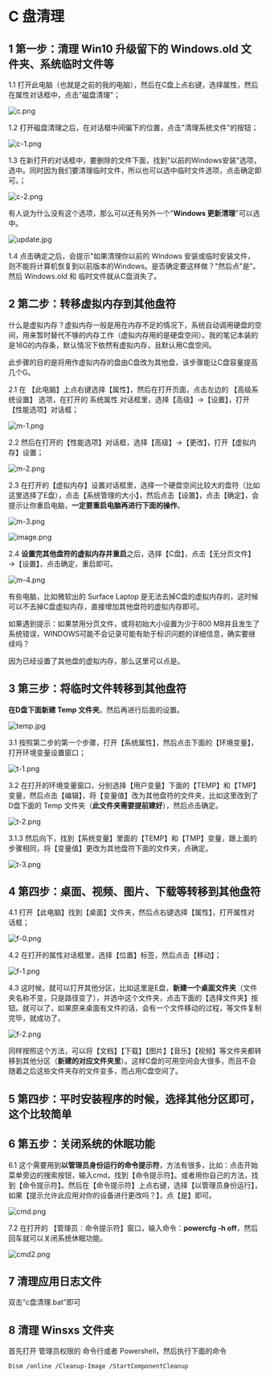 # C 盘清理

## 1 第一步：清理 Win10 升级留下的 Windows.old 文件夹、系统临时文件等

1.1 打开此电脑（也就是之前的我的电脑），然后在C盘上点右键，选择属性，然后在属性对话框中，点击"磁盘清理"；

![](./images/15073419776522795.png "c.png")

1.2 打开磁盘清理之后，在对话框中间偏下的位置，点击"清理系统文件"的按钮；

![](./images/15073419775961942.png "c-1.png")

1.3 在新打开的对话框中，要删除的文件下面，找到"以前的Windows安装"选项，选中。同时因为我们要清理临时文件，所以也可以选中临时文件选项，点击确定即可。；

![](./images/15073419774840238.png "c-2.png")

有人说为什么没有这个选项，那么可以还有另外一个"**Windows 更新清理**"可以选中。

![update.jpg](https://img.icoa.cn/20191211/15760718743069517.jpg "update.jpg")

1.4 点击确定之后，会提示"如果清理你以前的 Windows 安装或临时安装文件，则不能将计算机恢复到以前版本的Windows。是否确定要这样做？"然后点"是"。然后 Windows.old 和 临时文件就从C盘消失了。

## 2 第二步：转移虚拟内存到其他盘符

什么是虚拟内存？虚拟内存一般是用在内存不足的情况下，系统自动调用硬盘的空间，用来暂时替代不够的内存工作（虚拟内存用的是硬盘空间）。我的笔记本装的是16G的内存条，默认情况下依然有虚拟内存，且默认用C盘空间。

此步骤的目的是将用作虚拟内存的盘由C盘改为其他盘，该步骤能让C盘容量提高几个G。

2.1 在 【此电脑】上点右键选择【属性】，然后在打开页面，点击左边的 【高级系统设置】 选项，在打开的 系统属性 对话框里，选择【高级】→【设置】，打开【性能选项】对话框；

![](./images/15073422038386625.png "m-1.png")

2.2 然后在打开的【性能选项】对话框，选择【高级】→【更改】，打开【虚拟内存】设置；

![](./images/15073422037238554.png "m-2.png")

2.3 在打开的【虚拟内存】设置对话框里，选择一个硬盘空间比较大的盘符（比如这里选择了E盘），点击【系统管理的大小】，然后点击【设置】，点击【确定】，会提示让你重启电脑，**一定要重启电脑再进行下面的操作**。

![](./images/15073422033873441.png "m-3.png")

![image.png](https://img.icoa.cn/20200114/15789655379605009.png "image.png")

2.4 **设置完其他盘符的虚拟内存并重启**之后，选择【C盘】，点击【无分页文件】→【设置】，点击确定，重启即可。

![](./images/15073422035555998.png "m-4.png")

有些电脑，比如微软出的 Surface Laptop 是无法去掉C盘的虚拟内存的，这时候可以不去掉C盘虚拟内存，直接增加其他盘符的虚拟内存即可。

如果遇到提示：如果禁用分页文件，或将初始大小设置为少于800 MB并且发生了系统错误，WINDOWS可能不会记录可能有助于标识问题的详细信息，确实要继续吗？

因为已经设置了其他盘的虚拟内存，那么这里可以点是。

## 3 第三步：将临时文件转移到其他盘符

**在D盘下面新建 Temp 文件夹**。然后再进行后面的设置。

![temp.jpg](https://img.icoa.cn/20190830/15671315358255888.jpg "temp.jpg")

3.1 按照第二步的第一个步骤，打开【系统属性】，然后点击下面的【环境变量】，打开环境变量设置窗口；

![t-1.png](./images/15073427895611067.png "t-1.png")

3.2 在打开的环境变量窗口，分别选择【用户变量】下面的【TEMP】和【TMP】变量，然后点击【编辑】，将【变量值】改为其他盘符的文件夹，比如这里改到了D盘下面的 Temp 文件夹（**此文件夹需要提前建好**），然后点击确定。

![t-2.png](./images/15073428261689496.png "t-2.png")

3.1.3 然后向下，找到【系统变量】里面的【TEMP】和【TMP】变量，跟上面的步骤相同，将【变量值】更改为其他盘符下面的文件夹，点确定。

![t-3.png](./images/15073430176491484.png "t-3.png")

## 4 第四步：桌面、视频、图片、下载等转移到其他盘符

4.1 打开【此电脑】找到【桌面】文件夹，然后点右键选择【属性】，打开属性对话框；

![](./images/15073434704635206.png "f-0.png")

4.2 在打开的属性对话框里，选择【位置】标签，然后点击【移动】；

![](./images/15073434701804578.png "f-1.png")

4.3 这时候，就可以打开其他分区，比如这里是E盘，**新建一个桌面文件夹**（文件夹名称不变，只是路径变了），并选中这个文件夹，点击下面的【选择文件夹】按钮。就可以了，如果原来桌面有文件的话，会有一个文件移动的过程，等文件复制完毕，就成功了。

![](./images/15073434702926282.png "f-2.png")

同样按照这个方法，可以将【文档】【下载】【图片】【音乐】【视频】等文件夹都转移到其他分区（**新建的对应文件夹里**）。这样C盘的可用空间会大很多，而且不会随着之后这些文件夹存的文件变多，而占用C盘空间了。

## 5 第四步：平时安装程序的时候，选择其他分区即可，这个比较简单

## 6 第五步：关闭系统的休眠功能

6.1 这个需要用到**以管理员身份运行的命令提示符**，方法有很多，比如：点击开始菜单旁边的搜索按钮，输入cmd，找到【命令提示符】。或者用你自己的方法，找到【命令提示符】。然后在【命令提示符】上点右键，选择【以管理员身份运行】，如果【提示允许此应用对你的设备进行更改吗？】，点【是】即可。

![](./images/15073439819283796.png "cmd.png")

7.2 在打开的 【管理员：命令提示符】窗口，输入命令：**powercfg -h off**，然后回车就可以关闭系统休眠功能。

![](./images/15073439889429915.png "cmd2.png")

## 7 清理应用日志文件

双击“c盘清理.bat”即可

## 8 清理 Winsxs 文件夹

首先打开 管理员权限的 命令行或者 Powershell，然后执行下面的命令

```sh
Dism /online /Cleanup-Image /StartComponentCleanup
```
